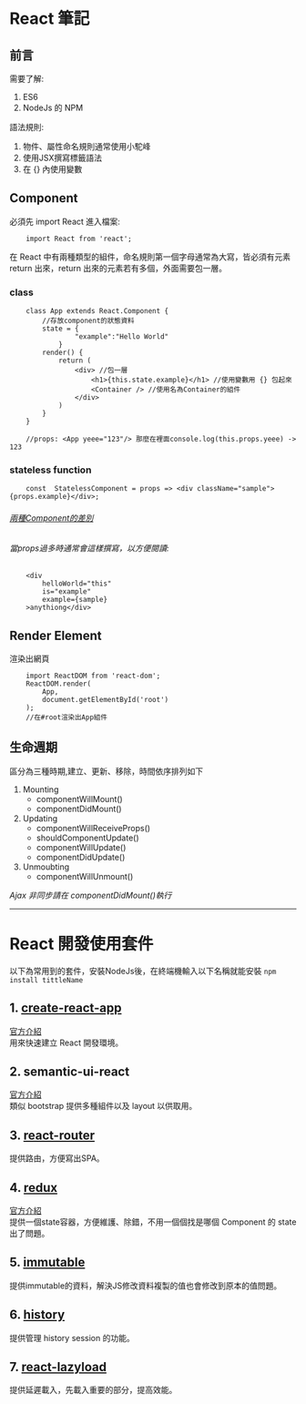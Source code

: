 # React 筆記

## 前言
需要了解:

1. ES6 
2. NodeJs 的 NPM 

語法規則:

1. 物件、屬性命名規則通常使用小駝峰
2. 使用JSX撰寫標籤語法 
3. 在 {} 內使用變數

## Component
必須先 import React 進入檔案:
```
    import React from 'react';
```
在 React 中有兩種類型的組件，命名規則第一個字母通常為大寫，皆必須有元素 return 出來，return 出來的元素若有多個，外面需要包一層。

### class
```
    class App extends React.Component {
        //存放component的狀態資料
        state = {  
                "example":"Hello World" 
            }
        render() {
            return (
                <div> //包一層
                    <h1>{this.state.example}</h1> //使用變數用 {} 包起來
                    <Container /> //使用名為Container的組件
                </div>
            )
        }
    } 

    //props: <App yeee="123"/> 那麼在裡面console.log(this.props.yeee) -> 123
```


### stateless function 
```
    const  StatelessComponent = props => <div className="sample">{props.example}</div>;
```

###### [兩種Component的差別](https://reurl.cc/GkNAkG)

###### 當props過多時通常會這樣撰寫，以方便閱讀:
```
    <div
        helloWorld="this"
        is="example"
        example={sample}
    >anythiong</div>
```
## Render Element
渲染出網頁
``` 
    import ReactDOM from 'react-dom';
    ReactDOM.render(
        App, 
        document.getElementById('root')
    );
    //在#root渲染出App組件
```

## 生命週期
區分為三種時期,建立、更新、移除，時間依序排列如下

   1. Mounting
       * componentWillMount() 
       * componentDidMount() 
   2. Updating
       * componentWillReceiveProps()
       * shouldComponentUpdate()
       * componentWillUpdate()
       * componentDidUpdate()
   3. Unmoubting
       * componentWillUnmount()

*Ajax 非同步請在 componentDidMount()執行*


***


# React 開發使用套件
以下為常用到的套件，安裝NodeJs後，在終端機輸入以下名稱就能安裝
`npm install tittleName`

## 1. [create-react-app](https://github.com/alex1290/react-study/blob/master/guide/create-react-app.md)
[官方介紹](https://github.com/facebook/create-react-app) </br >
用來快速建立 React 開發環境。

## 2. semantic-ui-react
[官方介紹](https://react.semantic-ui.com/) </br >
類似 bootstrap 提供多種組件以及 layout 以供取用。

## 3. [react-router](https://github.com/alex1290/react-study/blob/master/guide/react-router.md)
提供路由，方便寫出SPA。

## 4. [redux](https://github.com/alex1290/react-study/blob/master/guide/redux.md)
[官方介紹](https://chentsulin.github.io/redux/) </br >
提供一個state容器，方便維護、除錯，不用一個個找是哪個 Component 的 state 出了問題。 

## 5. [immutable](https://github.com/alex1290/react-study/blob/master/guide/immutable.md)
提供immutable的資料，解決JS修改資料複製的值也會修改到原本的值問題。

## 6. [history](https://github.com/alex1290/react-study/blob/master/guide/history.md)
提供管理 history session 的功能。

## 7. [react-lazyload](https://github.com/alex1290/react-study/blob/master/guide/react-lazyload.md)
提供延遲載入，先載入重要的部分，提高效能。

